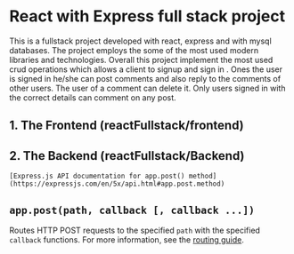 # React with Express full stack project


This is a fullstack project developed with react, express and with mysql databases.
The project employs the some of the most used modern libraries and technologies.
Overall this project implement the most used crud operations which allows a client to signup and sign in .
Ones the user is signed in he/she can post comments and also reply to the comments of other users.
The user of a comment can delete it.
Only users signed in with the correct details can comment on any post.

## 1. The Frontend   (reactFullstack/frontend)

## 2. The  Backend   (reactFullstack/Backend)

	[Express.js API documentation for app.post() method](https://expressjs.com/en/5x/api.html#app.post.method)

## `app.post(path, callback [, callback ...])`

Routes HTTP POST requests to the specified `path` with the specified `callback` functions. For more information, see the [routing guide](https://expressjs.com/en/guide/routing.html).


